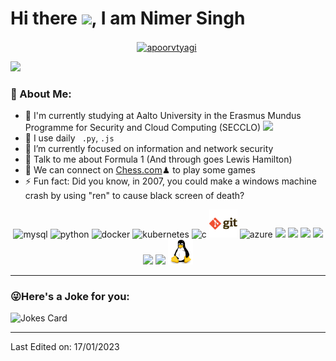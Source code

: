 # Hi there <img src="https://github.com/TheDudeThatCode/TheDudeThatCode/blob/master/Assets/Hi.gif" width="29px">, I am Nimer Singh
<p align="center">
<a href="https://www.linkedin.com/in/nimer-amol-singh/" target="blank"><img align="center" src="https://cdn.jsdelivr.net/npm/simple-icons@3.0.1/icons/linkedin.svg" alt="apoorvtyagi" height="20" width="20" /></a>&nbsp;
</p>

![](https://camo.githubusercontent.com/992babdffd8c74a1502de375fbdf7e4d54773242/68747470733a2f2f6d656469612e67697068792e636f6d2f6d656469612f53576f536b4e36447854737a71494b4571762f67697068792e676966)

### 🤵 About Me:
- 🏦 I'm currently studying at Aalto University in the Erasmus Mundus Programme for Security and Cloud Computing (SECCLO) 
      <img src="https://media.giphy.com/media/WUlplcMpOCEmTGBtBW/giphy.gif" width="30">
- 🤔 I use daily ``` .py```, ```.js```
- 🌱 I’m currently focused on information and network security
- 💬 Talk to me about Formula 1 (And through goes Lewis Hamilton)
- 👯 We can connect on [Chess.com](https://www.chess.com/member/nasingh)♟ to play some games
- ⚡ Fun fact: Did you know, in 2007, you could make a windows machine crash by using "ren" to cause black screen of death?

<p align="center">
<img src="https://devicons.github.io/devicon/devicon.git/icons/mysql/mysql-original-wordmark.svg" alt="mysql" width="55" height="60"/> 
<img src="https://devicons.github.io/devicon/devicon.git/icons/python/python-original-wordmark.svg" alt="python" width="60" height="60"/>
<img src="https://devicons.github.io/devicon/devicon.git/icons/docker/docker-original-wordmark.svg" alt="docker" width="45" height="40"/> 
<img src="https://www.vectorlogo.zone/logos/kubernetes/kubernetes-icon.svg" alt="kubernetes" width="40" height="40"/>
<img src="https://devicons.github.io/devicon/devicon.git/icons/c/c-original.svg" alt="c" width="40" height="40"/> 
<img src="https://raw.githubusercontent.com/github/explore/80688e429a7d4ef2fca1e82350fe8e3517d3494d/topics/git/git.png" alt="GIT" width="45" height="45"/> 
<img src="https://www.vectorlogo.zone/logos/microsoft_azure/microsoft_azure-icon.svg" alt="azure" width="40" height="40"/> 
<img src="https://img.icons8.com/color/48/000000/html-5--v1.png"/> <img src="https://img.icons8.com/color/48/000000/css3.png"/> 
<img src="https://img.icons8.com/color/48/000000/sass.png"/> <img src="https://img.icons8.com/color/48/000000/javascript--v1.png"/> 
<img src="https://img.icons8.com/office/48/000000/react.png"/> <img src="https://img.icons8.com/color/48/000000/nextjs.png"/>
<img src="https://raw.githubusercontent.com/devicons/devicon/master/icons/linux/linux-original.svg" alt="linux" width="40" height="40"/>

</p>


---

### 😜Here's a Joke for you:
<img src="https://readme-jokes.vercel.app/api" alt="Jokes Card" />

----

Last Edited on: 17/01/2023
